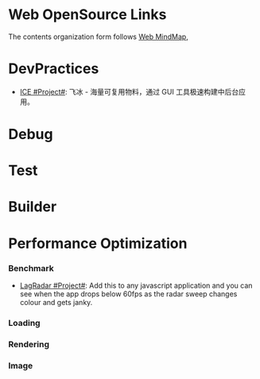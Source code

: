 # Web OpenSource Links

The contents organization form follows [Web MindMap](),

# DevPractices

* [ICE #Project#](https://github.com/alibaba/ice): 飞冰 - 海量可复用物料，通过 GUI 工具极速构建中后台应用。

# Debug

# Test

# Builder

# Performance Optimization

### Benchmark

* [LagRadar #Project#](https://github.com/mobz/lag-radar): Add this to any javascript application and you can see when the app drops below 60fps as the radar sweep changes colour and gets janky.

### Loading

### Rendering

### Image

